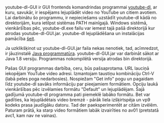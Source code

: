 youtube-dl-GUI ir GUI frontends komandrindas programmai [youtube-dl](https://yt-dl.org/),
ar kuru, savukār, ir iespējams lejuplādēt video no YouTube un citiem avotiem.
Lai darbinātu šo programmu, ir nepieciešams uzstādīt youtube-dl kādā no direktorijām,
kura ietilpst sistēmas PATH mainīgajā. Windows sistēmā, vienkāršības pēc, youtube-dl.exe
failu var iemest tajā pašā direktorijā kur atrodas youtube-dl-GUI.jar.
youtube-dl lejuplādēšana un instalācijas pamācība [šeit](https://github.com/ytdl-org/youtube-dl/blob/master/README.md#installation).

Ja uzklikšķinot uz youtube-dl-GUI.jar faila nekas nenotiek, tad, acīmredzot, ir jāuzinstalē [Java programmatūra](https://www.oracle.com/java/technologies/downloads/).
youtube-dl-GUI.jar var darbināt sākot ar Java 1.8 versiju. Programmas nokompilētā versija atrodas bin direktorijā.

Pašas GUI programmas darbība, ceru, būs pašsaprotama.
URL lauciņā iekopējam YouTube video adresi. Izmantojam taustiņu kombināciju Ctrl-V (labā peles poga nedarbosies).
Nospiežam "Get info" pogu un pagaidam līdz youtube-dl savāks informāciju par pieejamiem formātiem.
Opciju laukā vienkāršības pēc izvēlamies formātu "Default" un lejuplādējam.
Šajā gadījumā youtube-dl programma pati piemeklē labāko formātu. Bet var gadīties, ka lejuplādētais video bremzē -
pārāk liela izšķirtspēja un vp9 kodeks prasa jaudīgāku datoru. Tad der paeksperimentēt ar citām izvēlēm.
Paturam prātā, ka starp video formātiem labāk izvairīties no av01 (pretstatā avc1, kam nav ne vainas).
